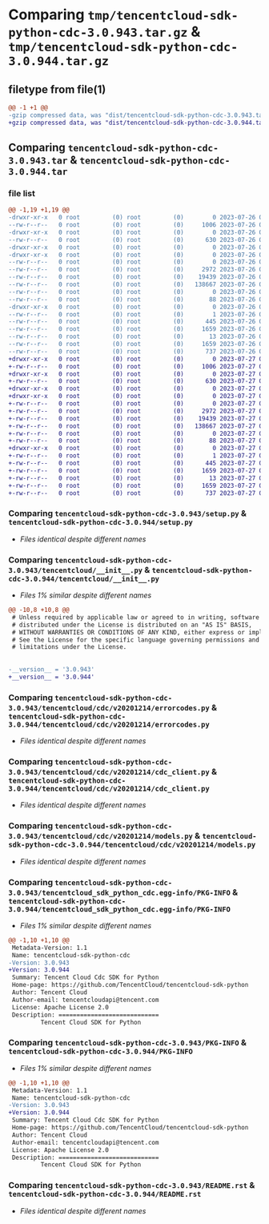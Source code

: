 # Comparing `tmp/tencentcloud-sdk-python-cdc-3.0.943.tar.gz` & `tmp/tencentcloud-sdk-python-cdc-3.0.944.tar.gz`

## filetype from file(1)

```diff
@@ -1 +1 @@
-gzip compressed data, was "dist/tencentcloud-sdk-python-cdc-3.0.943.tar", last modified: Wed Jul 26 00:32:54 2023, max compression
+gzip compressed data, was "dist/tencentcloud-sdk-python-cdc-3.0.944.tar", last modified: Thu Jul 27 02:10:58 2023, max compression
```

## Comparing `tencentcloud-sdk-python-cdc-3.0.943.tar` & `tencentcloud-sdk-python-cdc-3.0.944.tar`

### file list

```diff
@@ -1,19 +1,19 @@
-drwxr-xr-x   0 root         (0) root         (0)        0 2023-07-26 00:32:54.000000 tencentcloud-sdk-python-cdc-3.0.943/
--rw-r--r--   0 root         (0) root         (0)     1006 2023-07-26 00:32:54.000000 tencentcloud-sdk-python-cdc-3.0.943/setup.py
-drwxr-xr-x   0 root         (0) root         (0)        0 2023-07-26 00:32:54.000000 tencentcloud-sdk-python-cdc-3.0.943/tencentcloud/
--rw-r--r--   0 root         (0) root         (0)      630 2023-07-26 00:32:54.000000 tencentcloud-sdk-python-cdc-3.0.943/tencentcloud/__init__.py
-drwxr-xr-x   0 root         (0) root         (0)        0 2023-07-26 00:32:54.000000 tencentcloud-sdk-python-cdc-3.0.943/tencentcloud/cdc/
-drwxr-xr-x   0 root         (0) root         (0)        0 2023-07-26 00:32:54.000000 tencentcloud-sdk-python-cdc-3.0.943/tencentcloud/cdc/v20201214/
--rw-r--r--   0 root         (0) root         (0)        0 2023-07-26 00:32:54.000000 tencentcloud-sdk-python-cdc-3.0.943/tencentcloud/cdc/v20201214/__init__.py
--rw-r--r--   0 root         (0) root         (0)     2972 2023-07-26 00:32:54.000000 tencentcloud-sdk-python-cdc-3.0.943/tencentcloud/cdc/v20201214/errorcodes.py
--rw-r--r--   0 root         (0) root         (0)    19439 2023-07-26 00:32:54.000000 tencentcloud-sdk-python-cdc-3.0.943/tencentcloud/cdc/v20201214/cdc_client.py
--rw-r--r--   0 root         (0) root         (0)   138667 2023-07-26 00:32:54.000000 tencentcloud-sdk-python-cdc-3.0.943/tencentcloud/cdc/v20201214/models.py
--rw-r--r--   0 root         (0) root         (0)        0 2023-07-26 00:32:54.000000 tencentcloud-sdk-python-cdc-3.0.943/tencentcloud/cdc/__init__.py
--rw-r--r--   0 root         (0) root         (0)       88 2023-07-26 00:32:54.000000 tencentcloud-sdk-python-cdc-3.0.943/setup.cfg
-drwxr-xr-x   0 root         (0) root         (0)        0 2023-07-26 00:32:54.000000 tencentcloud-sdk-python-cdc-3.0.943/tencentcloud_sdk_python_cdc.egg-info/
--rw-r--r--   0 root         (0) root         (0)        1 2023-07-26 00:32:54.000000 tencentcloud-sdk-python-cdc-3.0.943/tencentcloud_sdk_python_cdc.egg-info/dependency_links.txt
--rw-r--r--   0 root         (0) root         (0)      445 2023-07-26 00:32:54.000000 tencentcloud-sdk-python-cdc-3.0.943/tencentcloud_sdk_python_cdc.egg-info/SOURCES.txt
--rw-r--r--   0 root         (0) root         (0)     1659 2023-07-26 00:32:54.000000 tencentcloud-sdk-python-cdc-3.0.943/tencentcloud_sdk_python_cdc.egg-info/PKG-INFO
--rw-r--r--   0 root         (0) root         (0)       13 2023-07-26 00:32:54.000000 tencentcloud-sdk-python-cdc-3.0.943/tencentcloud_sdk_python_cdc.egg-info/top_level.txt
--rw-r--r--   0 root         (0) root         (0)     1659 2023-07-26 00:32:54.000000 tencentcloud-sdk-python-cdc-3.0.943/PKG-INFO
--rw-r--r--   0 root         (0) root         (0)      737 2023-07-26 00:32:54.000000 tencentcloud-sdk-python-cdc-3.0.943/README.rst
+drwxr-xr-x   0 root         (0) root         (0)        0 2023-07-27 02:10:58.000000 tencentcloud-sdk-python-cdc-3.0.944/
+-rw-r--r--   0 root         (0) root         (0)     1006 2023-07-27 02:10:58.000000 tencentcloud-sdk-python-cdc-3.0.944/setup.py
+drwxr-xr-x   0 root         (0) root         (0)        0 2023-07-27 02:10:58.000000 tencentcloud-sdk-python-cdc-3.0.944/tencentcloud/
+-rw-r--r--   0 root         (0) root         (0)      630 2023-07-27 02:10:58.000000 tencentcloud-sdk-python-cdc-3.0.944/tencentcloud/__init__.py
+drwxr-xr-x   0 root         (0) root         (0)        0 2023-07-27 02:10:58.000000 tencentcloud-sdk-python-cdc-3.0.944/tencentcloud/cdc/
+drwxr-xr-x   0 root         (0) root         (0)        0 2023-07-27 02:10:58.000000 tencentcloud-sdk-python-cdc-3.0.944/tencentcloud/cdc/v20201214/
+-rw-r--r--   0 root         (0) root         (0)        0 2023-07-27 02:10:58.000000 tencentcloud-sdk-python-cdc-3.0.944/tencentcloud/cdc/v20201214/__init__.py
+-rw-r--r--   0 root         (0) root         (0)     2972 2023-07-27 02:10:58.000000 tencentcloud-sdk-python-cdc-3.0.944/tencentcloud/cdc/v20201214/errorcodes.py
+-rw-r--r--   0 root         (0) root         (0)    19439 2023-07-27 02:10:58.000000 tencentcloud-sdk-python-cdc-3.0.944/tencentcloud/cdc/v20201214/cdc_client.py
+-rw-r--r--   0 root         (0) root         (0)   138667 2023-07-27 02:10:58.000000 tencentcloud-sdk-python-cdc-3.0.944/tencentcloud/cdc/v20201214/models.py
+-rw-r--r--   0 root         (0) root         (0)        0 2023-07-27 02:10:58.000000 tencentcloud-sdk-python-cdc-3.0.944/tencentcloud/cdc/__init__.py
+-rw-r--r--   0 root         (0) root         (0)       88 2023-07-27 02:10:58.000000 tencentcloud-sdk-python-cdc-3.0.944/setup.cfg
+drwxr-xr-x   0 root         (0) root         (0)        0 2023-07-27 02:10:58.000000 tencentcloud-sdk-python-cdc-3.0.944/tencentcloud_sdk_python_cdc.egg-info/
+-rw-r--r--   0 root         (0) root         (0)        1 2023-07-27 02:10:58.000000 tencentcloud-sdk-python-cdc-3.0.944/tencentcloud_sdk_python_cdc.egg-info/dependency_links.txt
+-rw-r--r--   0 root         (0) root         (0)      445 2023-07-27 02:10:58.000000 tencentcloud-sdk-python-cdc-3.0.944/tencentcloud_sdk_python_cdc.egg-info/SOURCES.txt
+-rw-r--r--   0 root         (0) root         (0)     1659 2023-07-27 02:10:58.000000 tencentcloud-sdk-python-cdc-3.0.944/tencentcloud_sdk_python_cdc.egg-info/PKG-INFO
+-rw-r--r--   0 root         (0) root         (0)       13 2023-07-27 02:10:58.000000 tencentcloud-sdk-python-cdc-3.0.944/tencentcloud_sdk_python_cdc.egg-info/top_level.txt
+-rw-r--r--   0 root         (0) root         (0)     1659 2023-07-27 02:10:58.000000 tencentcloud-sdk-python-cdc-3.0.944/PKG-INFO
+-rw-r--r--   0 root         (0) root         (0)      737 2023-07-27 02:10:58.000000 tencentcloud-sdk-python-cdc-3.0.944/README.rst
```

### Comparing `tencentcloud-sdk-python-cdc-3.0.943/setup.py` & `tencentcloud-sdk-python-cdc-3.0.944/setup.py`

 * *Files identical despite different names*

### Comparing `tencentcloud-sdk-python-cdc-3.0.943/tencentcloud/__init__.py` & `tencentcloud-sdk-python-cdc-3.0.944/tencentcloud/__init__.py`

 * *Files 1% similar despite different names*

```diff
@@ -10,8 +10,8 @@
 # Unless required by applicable law or agreed to in writing, software
 # distributed under the License is distributed on an "AS IS" BASIS,
 # WITHOUT WARRANTIES OR CONDITIONS OF ANY KIND, either express or implied.
 # See the License for the specific language governing permissions and
 # limitations under the License.
 
 
-__version__ = '3.0.943'
+__version__ = '3.0.944'
```

### Comparing `tencentcloud-sdk-python-cdc-3.0.943/tencentcloud/cdc/v20201214/errorcodes.py` & `tencentcloud-sdk-python-cdc-3.0.944/tencentcloud/cdc/v20201214/errorcodes.py`

 * *Files identical despite different names*

### Comparing `tencentcloud-sdk-python-cdc-3.0.943/tencentcloud/cdc/v20201214/cdc_client.py` & `tencentcloud-sdk-python-cdc-3.0.944/tencentcloud/cdc/v20201214/cdc_client.py`

 * *Files identical despite different names*

### Comparing `tencentcloud-sdk-python-cdc-3.0.943/tencentcloud/cdc/v20201214/models.py` & `tencentcloud-sdk-python-cdc-3.0.944/tencentcloud/cdc/v20201214/models.py`

 * *Files identical despite different names*

### Comparing `tencentcloud-sdk-python-cdc-3.0.943/tencentcloud_sdk_python_cdc.egg-info/PKG-INFO` & `tencentcloud-sdk-python-cdc-3.0.944/tencentcloud_sdk_python_cdc.egg-info/PKG-INFO`

 * *Files 1% similar despite different names*

```diff
@@ -1,10 +1,10 @@
 Metadata-Version: 1.1
 Name: tencentcloud-sdk-python-cdc
-Version: 3.0.943
+Version: 3.0.944
 Summary: Tencent Cloud Cdc SDK for Python
 Home-page: https://github.com/TencentCloud/tencentcloud-sdk-python
 Author: Tencent Cloud
 Author-email: tencentcloudapi@tencent.com
 License: Apache License 2.0
 Description: ============================
         Tencent Cloud SDK for Python
```

### Comparing `tencentcloud-sdk-python-cdc-3.0.943/PKG-INFO` & `tencentcloud-sdk-python-cdc-3.0.944/PKG-INFO`

 * *Files 1% similar despite different names*

```diff
@@ -1,10 +1,10 @@
 Metadata-Version: 1.1
 Name: tencentcloud-sdk-python-cdc
-Version: 3.0.943
+Version: 3.0.944
 Summary: Tencent Cloud Cdc SDK for Python
 Home-page: https://github.com/TencentCloud/tencentcloud-sdk-python
 Author: Tencent Cloud
 Author-email: tencentcloudapi@tencent.com
 License: Apache License 2.0
 Description: ============================
         Tencent Cloud SDK for Python
```

### Comparing `tencentcloud-sdk-python-cdc-3.0.943/README.rst` & `tencentcloud-sdk-python-cdc-3.0.944/README.rst`

 * *Files identical despite different names*

